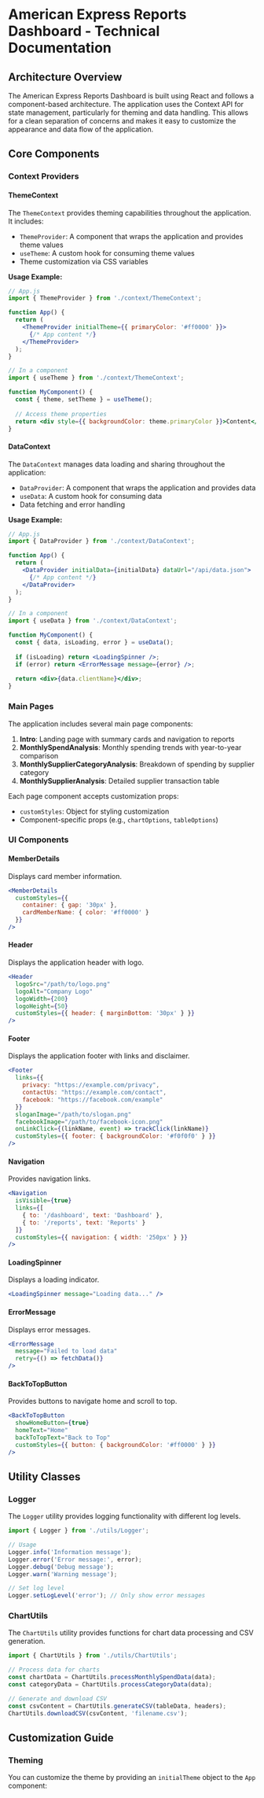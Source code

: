 # American Express Reports Dashboard - Technical Documentation

## Architecture Overview

The American Express Reports Dashboard is built using React and follows a component-based architecture. The application uses the Context API for state management, particularly for theming and data handling. This allows for a clean separation of concerns and makes it easy to customize the appearance and data flow of the application.

## Core Components

### Context Providers

#### ThemeContext

The `ThemeContext` provides theming capabilities throughout the application. It includes:

- `ThemeProvider`: A component that wraps the application and provides theme values
- `useTheme`: A custom hook for consuming theme values
- Theme customization via CSS variables

**Usage Example:**

```jsx
// App.js
import { ThemeProvider } from './context/ThemeContext';

function App() {
  return (
    <ThemeProvider initialTheme={{ primaryColor: '#ff0000' }}>
      {/* App content */}
    </ThemeProvider>
  );
}

// In a component
import { useTheme } from './context/ThemeContext';

function MyComponent() {
  const { theme, setTheme } = useTheme();
  
  // Access theme properties
  return <div style={{ backgroundColor: theme.primaryColor }}>Content</div>;
}
```

#### DataContext

The `DataContext` manages data loading and sharing throughout the application:

- `DataProvider`: A component that wraps the application and provides data
- `useData`: A custom hook for consuming data
- Data fetching and error handling

**Usage Example:**

```jsx
// App.js
import { DataProvider } from './context/DataContext';

function App() {
  return (
    <DataProvider initialData={initialData} dataUrl="/api/data.json">
      {/* App content */}
    </DataProvider>
  );
}

// In a component
import { useData } from './context/DataContext';

function MyComponent() {
  const { data, isLoading, error } = useData();
  
  if (isLoading) return <LoadingSpinner />;
  if (error) return <ErrorMessage message={error} />;
  
  return <div>{data.clientName}</div>;
}
```

### Main Pages

The application includes several main page components:

1. **Intro**: Landing page with summary cards and navigation to reports
2. **MonthlySpendAnalysis**: Monthly spending trends with year-to-year comparison
3. **MonthlySupplierCategoryAnalysis**: Breakdown of spending by supplier category
4. **MonthlySupplierAnalysis**: Detailed supplier transaction table

Each page component accepts customization props:

- `customStyles`: Object for styling customization
- Component-specific props (e.g., `chartOptions`, `tableOptions`)

### UI Components

#### MemberDetails

Displays card member information.

```jsx
<MemberDetails 
  customStyles={{
    container: { gap: '30px' },
    cardMemberName: { color: '#ff0000' }
  }} 
/>
```

#### Header

Displays the application header with logo.

```jsx
<Header 
  logoSrc="/path/to/logo.png"
  logoAlt="Company Logo"
  logoWidth={200}
  logoHeight={50}
  customStyles={{ header: { marginBottom: '30px' } }}
/>
```

#### Footer

Displays the application footer with links and disclaimer.

```jsx
<Footer 
  links={{
    privacy: "https://example.com/privacy",
    contactUs: "https://example.com/contact",
    facebook: "https://facebook.com/example"
  }}
  sloganImage="/path/to/slogan.png"
  facebookImage="/path/to/facebook-icon.png"
  onLinkClick={(linkName, event) => trackClick(linkName)}
  customStyles={{ footer: { backgroundColor: '#f0f0f0' } }}
/>
```

#### Navigation

Provides navigation links.

```jsx
<Navigation 
  isVisible={true}
  links={[
    { to: '/dashboard', text: 'Dashboard' },
    { to: '/reports', text: 'Reports' }
  ]}
  customStyles={{ navigation: { width: '250px' } }}
/>
```

#### LoadingSpinner

Displays a loading indicator.

```jsx
<LoadingSpinner message="Loading data..." />
```

#### ErrorMessage

Displays error messages.

```jsx
<ErrorMessage 
  message="Failed to load data" 
  retry={() => fetchData()} 
/>
```

#### BackToTopButton

Provides buttons to navigate home and scroll to top.

```jsx
<BackToTopButton 
  showHomeButton={true}
  homeText="Home"
  backToTopText="Back to Top"
  customStyles={{ button: { backgroundColor: '#ff0000' } }}
/>
```

## Utility Classes

### Logger

The `Logger` utility provides logging functionality with different log levels.

```jsx
import { Logger } from './utils/Logger';

// Usage
Logger.info('Information message');
Logger.error('Error message:', error);
Logger.debug('Debug message');
Logger.warn('Warning message');

// Set log level
Logger.setLogLevel('error'); // Only show error messages
```

### ChartUtils

The `ChartUtils` utility provides functions for chart data processing and CSV generation.

```jsx
import { ChartUtils } from './utils/ChartUtils';

// Process data for charts
const chartData = ChartUtils.processMonthlySpendData(data);
const categoryData = ChartUtils.processCategoryData(data);

// Generate and download CSV
const csvContent = ChartUtils.generateCSV(tableData, headers);
ChartUtils.downloadCSV(csvContent, 'filename.csv');
```

## Customization Guide

### Theming

You can customize the theme by providing an `initialTheme` object to the `App` component:

```jsx